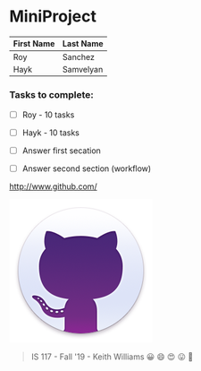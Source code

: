 # MiniProject

First Name | Last Name
------------ | -------------
Roy          | Sanchez 
Hayk         | Samvelyan

### Tasks to complete:
- [ ] Roy - 10 tasks
- [ ] Hayk - 10 tasks
- [ ] Answer first secation
- [ ] Answer second section (workflow)


http://www.github.com/ 

![GitHub Logo](/images/giticon.png)

> IS 117 - Fall '19 - Keith Williams
:grinning: :smile: :heart_eyes: :stuck_out_tongue: :cowboy_hat_face: